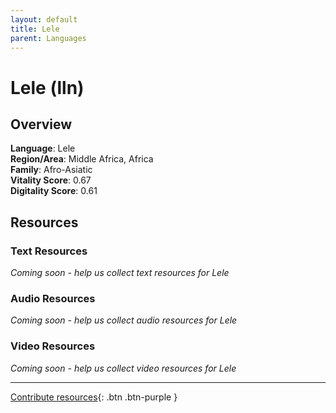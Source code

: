 ```yaml
---
layout: default
title: Lele
parent: Languages
---
```


# Lele (lln)

## Overview

**Language**: Lele  
**Region/Area**: Middle Africa, Africa  
**Family**: Afro-Asiatic  
**Vitality Score**: 0.67  
**Digitality Score**: 0.61  

## Resources

### Text Resources
*Coming soon - help us collect text resources for Lele*

### Audio Resources
*Coming soon - help us collect audio resources for Lele*

### Video Resources
*Coming soon - help us collect video resources for Lele*

---

[Contribute resources](https://fairtrain.github.io/){: .btn .btn-purple }
